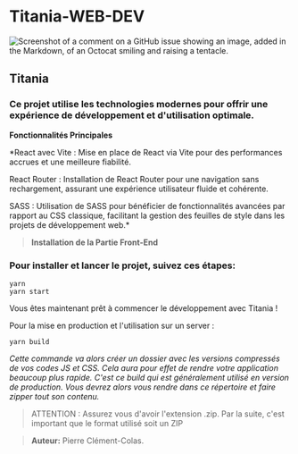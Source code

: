
# Titania-WEB-DEV
![Screenshot of a comment on a GitHub issue showing an image, added in the Markdown, of an Octocat smiling and raising a tentacle.](./TITANIA/src/assets/logoTitania(1).gif)

## Titania

### Ce projet utilise les technologies modernes pour offrir une expérience de développement et d'utilisation optimale.

**Fonctionnalités Principales**

*React avec Vite : Mise en place de React via Vite pour des performances accrues et une meilleure fiabilité.

React Router : Installation de React Router pour une navigation sans rechargement, assurant une expérience utilisateur fluide et cohérente.

SASS : Utilisation de SASS pour bénéficier de fonctionnalités avancées par rapport au CSS classique, facilitant la gestion des feuilles de style dans les projets de développement web.*

>**Installation de la Partie Front-End**

### Pour installer et lancer le projet, suivez ces étapes:
```
yarn
yarn start

```

Vous êtes maintenant prêt à commencer le développement avec Titania !

Pour la mise en production et l'utilisation sur un server :
```
yarn build
```
*Cette commande va alors créer un dossier avec les versions compressés de vos codes JS et CSS. Cela aura pour effet de rendre votre application beaucoup plus rapide. C'est ce build qui est généralement utilisé en version de production.
Vous devrez alors vous rendre dans ce répertoire et faire zipper tout son contenu.*

> ATTENTION : Assurez vous d'avoir l'extension .zip. Par la suite, c'est important que le format utilisé soit un ZIP

>**Auteur:** Pierre Clément-Colas.